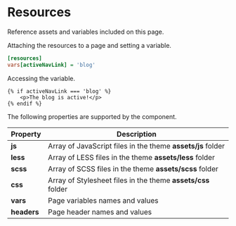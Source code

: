 # Resources

Reference assets and variables included on this page.

Attaching the resources to a page and setting a variable.

```ini
[resources]
vars[activeNavLink] = 'blog'
```

Accessing the variable.

```twig
{% if activeNavLink === 'blog' %}
    <p>The blog is active!</p>
{% endif %}
```

The following properties are supported by the component.

Property | Description
-------- | -------------
**js** | Array of JavaScript files in the theme **assets/js** folder
**less** | Array of LESS files in the theme **assets/less** folder
**scss** | Array of SCSS files in the theme **assets/scss** folder
**css** | Array of Stylesheet files in the theme **assets/css** folder
**vars** | Page variables names and values
**headers** | Page header names and values
